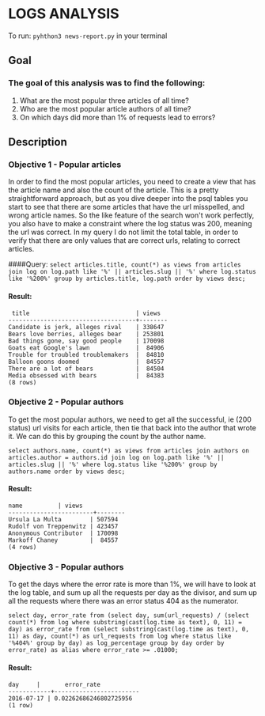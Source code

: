 # LOGS ANALYSIS
To run: `pyhthon3 news-report.py` in your terminal

## Goal
### The goal of this analysis was to find the following:
1. What are the most popular three articles of all time?
2. Who are the most popular article authors of all time?
3. On which days did more than 1% of requests lead to errors?


## Description
### Objective 1 - Popular articles
In order to find the most popular articles, you need to create a view that has the article
name and also the count of the article. This is a pretty straightforward approach, but as you
dive deeper into the psql tables you start to see that there are some articles that have the url misspelled, and wrong article names. So the like feature of the search won't work perfectly,
you also have to make a constraint where the log status was 200, meaning the url was correct. In
my query I do not limit the total table, in order to verify that there are only values that
are correct urls, relating to correct articles.

####Query:
`select articles.title, count(*) as views from articles
 join log on log.path
 like '%' || articles.slug || '%'
 where log.status like '%200%'
 group by articles.title, log.path
 order by views desc;`


#### Result:
     title                              | views  
    ------------------------------------+--------
    Candidate is jerk, alleges rival    | 338647
    Bears love berries, alleges bear    | 253801
    Bad things gone, say good people    | 170098
    Goats eat Google's lawn             |  84906
    Trouble for troubled troublemakers  |  84810
    Balloon goons doomed                |  84557
    There are a lot of bears            |  84504
    Media obsessed with bears           |  84383
    (8 rows)




### Objective 2 - Popular authors
To get the most popular authors, we need to get all the successful, ie (200 status)
url visits for each article, then tie that back into the author that wrote it. We
can do this by grouping the count by the author name.

`select authors.name, count(*) as views
 from articles
 join authors on articles.author = authors.id
 join log on log.path like '%' || articles.slug || '%'
 where log.status like '%200%'
 group by authors.name
 order by views desc;`


#### Result:
    name          | views  
    ------------------------+--------
    Ursula La Multa        | 507594
    Rudolf von Treppenwitz | 423457
    Anonymous Contributor  | 170098
    Markoff Chaney         |  84557
    (4 rows)

### Objective 3 - Popular authors

To get the days where the error rate is more than 1%, we will have to look at the log
table, and sum up all the requests per day as the divisor, and sum up all the requests where
there was an error status 404 as the numerator.

`select day, error_rate from
 (select day, sum(url_requests) / (select count(*)
                from log where substring(cast(log.time as text), 0, 11) = day)
                as error_rate from (select substring(cast(log.time as text), 0, 11) as day,
                            count(*) as url_requests from log
                            where status like '%404%' group by day)
                as log_percentage group by day order by error_rate)
  as alias where error_rate >= .01000;`

#### Result:
    day     |       error_rate       
    ------------+------------------------
    2016-07-17 | 0.02262686246802725956
    (1 row)
